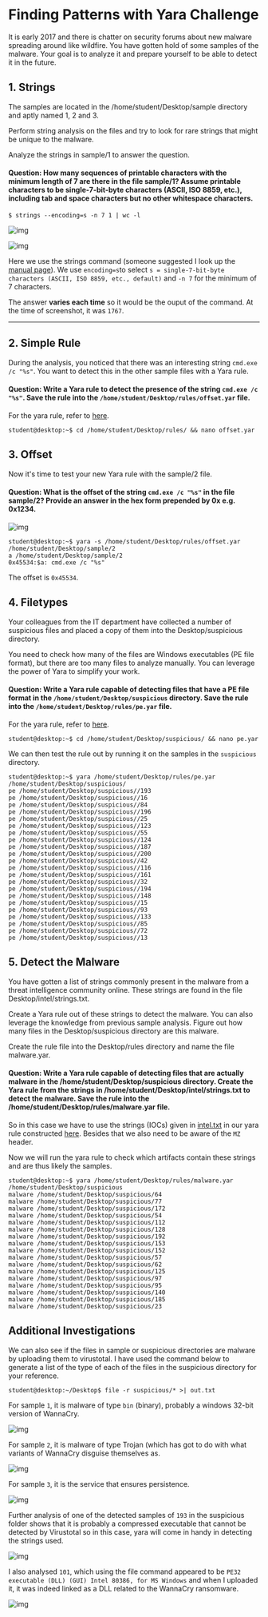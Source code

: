 # Finding Patterns with Yara Challenge

It is early 2017 and there is chatter on security forums about new malware spreading around like wildfire. You have gotten hold of some samples of the malware. Your goal is to analyze it and prepare yourself to be able to detect it in the future.

## 1. Strings

The samples are located in the /home/student/Desktop/sample directory and aptly named 1, 2 and 3.

Perform string analysis on the files and try to look for rare strings that might be unique to the malware.

Analyze the strings in sample/1 to answer the question.

#### Question: How many sequences of printable characters with the minimum length of 7 are there in the file sample/1? Assume printable characters to be single-7-bit-byte characters (ASCII, ISO 8859, etc.), including tab and space characters but no other whitespace characters.

```
$ strings --encoding=s -n 7 1 | wc -l
```

![img](https://github.com/RyanNgCT/RangeForce-SOC-Chall/blob/main/YARA/images%20for%20yara/Screenshot%202021-05-18%20at%203.20.18%20PM.png)

![img](https://github.com/RyanNgCT/RangeForce-SOC-Chall/blob/main/YARA/images%20for%20yara/Screenshot%202021-05-18%20at%205.22.33%20PM.png)

Here we use the strings command (someone suggested I look up the [manual page](https://man7.org/linux/man-pages/man1/strings.1.html)). We use `encoding=s`to select `s = single-7-bit-byte characters (ASCII, ISO 8859, etc., default)` and `-n 7` for the minimum of 7 characters.

The answer **varies each time** so it would be the ouput of the command. At the time of screenshot, it was `1767`.

---

## 2. Simple Rule

During the analysis, you noticed that there was an interesting string `cmd.exe /c "%s"`. You want to detect this in the other sample files with a Yara rule.

#### Question: Write a Yara rule to detect the presence of the string `cmd.exe /c "%s"`. Save the rule into the `/home/student/Desktop/rules/offset.yar` file.

For the yara rule, refer to [here](https://github.com/RyanNgCT/RangeForce-SOC-Chall/blob/main/YARA/dependencies/offset.yar). 

```
student@desktop:~$ cd /home/student/Desktop/rules/ && nano offset.yar
```


## 3. Offset
Now it's time to test your new Yara rule with the sample/2 file.

#### Question: 	What is the offset of the string `cmd.exe /c "%s"` in the file sample/2? Provide an answer in the hex form prepended by 0x e.g. 0x1234.

![img](https://github.com/RyanNgCT/RangeForce-SOC-Chall/blob/main/YARA/images%20for%20yara/Screenshot%202021-05-18%20at%205.22.53%20PM.png)

```
student@desktop:~$ yara -s /home/student/Desktop/rules/offset.yar /home/student/Desktop/sample/2
a /home/student/Desktop/sample/2
0x45534:$a: cmd.exe /c "%s"
```

The offset is `0x45534`.

## 4. Filetypes
Your colleagues from the IT department have collected a number of suspicious files and placed a copy of them into the Desktop/suspicious directory.

You need to check how many of the files are Windows executables (PE file format), but there are too many files to analyze manually. You can leverage the power of Yara to simplify your work.

#### Question: Write a Yara rule capable of detecting files that have a PE file format in the `/home/student/Desktop/suspicious` directory. Save the rule into the `/home/student/Desktop/rules/pe.yar` file.

For the yara rule, refer to [here](https://github.com/RyanNgCT/RangeForce-SOC-Chall/blob/main/YARA/dependencies/pe.yar). 

```
student@desktop:~$ cd /home/student/Desktop/suspicious/ && nano pe.yar
```
We can then test the rule out by running it on the samples in the `suspicious` directory.

```
student@desktop:~$ yara /home/student/Desktop/rules/pe.yar /home/student/Desktop/suspicious/
pe /home/student/Desktop/suspicious//193
pe /home/student/Desktop/suspicious//16
pe /home/student/Desktop/suspicious//84
pe /home/student/Desktop/suspicious//196
pe /home/student/Desktop/suspicious//25
pe /home/student/Desktop/suspicious//123
pe /home/student/Desktop/suspicious//55
pe /home/student/Desktop/suspicious//124
pe /home/student/Desktop/suspicious//187
pe /home/student/Desktop/suspicious//200
pe /home/student/Desktop/suspicious//42
pe /home/student/Desktop/suspicious//116
pe /home/student/Desktop/suspicious//161
pe /home/student/Desktop/suspicious//32
pe /home/student/Desktop/suspicious//194
pe /home/student/Desktop/suspicious//148
pe /home/student/Desktop/suspicious//15
pe /home/student/Desktop/suspicious//93
pe /home/student/Desktop/suspicious//133
pe /home/student/Desktop/suspicious//85
pe /home/student/Desktop/suspicious//72
pe /home/student/Desktop/suspicious//13
```

## 5. Detect the Malware
You have gotten a list of strings commonly present in the malware from a threat intelligence community online. These strings are found in the file Desktop/intel/strings.txt.

Create a Yara rule out of these strings to detect the malware. You can also leverage the knowledge from previous sample analysis. Figure out how many files in the Desktop/suspicious directory are this malware.

Create the rule file into the Desktop/rules directory and name the file malware.yar.

#### Question:  Write a Yara rule capable of detecting files that are actually malware in the /home/student/Desktop/suspicious directory. Create the Yara rule from the strings in /home/student/Desktop/intel/strings.txt to detect the malware. Save the rule into the /home/student/Desktop/rules/malware.yar file.

So in this case we have to use the strings (IOCs) given in [intel.txt](https://github.com/RyanNgCT/RangeForce-SOC-Chall/blob/main/YARA/dependencies/intel_common.txt) in our yara rule constructed [here](https://github.com/RyanNgCT/RangeForce-SOC-Chall/blob/main/YARA/dependencies/malware.yar). Besides that we also need to be aware of the `MZ` header.

Now we will run the yara rule to check which artifacts contain these strings and are thus likely the samples.

```
student@desktop:~$ yara /home/student/Desktop/rules/malware.yar /home/student/Desktop/suspicious
malware /home/student/Desktop/suspicious/64
malware /home/student/Desktop/suspicious/77
malware /home/student/Desktop/suspicious/172
malware /home/student/Desktop/suspicious/54
malware /home/student/Desktop/suspicious/112
malware /home/student/Desktop/suspicious/128
malware /home/student/Desktop/suspicious/192
malware /home/student/Desktop/suspicious/153
malware /home/student/Desktop/suspicious/152
malware /home/student/Desktop/suspicious/57
malware /home/student/Desktop/suspicious/62
malware /home/student/Desktop/suspicious/125
malware /home/student/Desktop/suspicious/97
malware /home/student/Desktop/suspicious/95
malware /home/student/Desktop/suspicious/140
malware /home/student/Desktop/suspicious/185
malware /home/student/Desktop/suspicious/23
```


## Additional Investigations

We can also see if the files in sample or suspicious directories are malware by uploading them to virustotal. I have used the command below to generate a list of the type of each of the files in the suspicious directory for your reference.

```
student@desktop:~/Desktop$ file -r suspicious/* >| out.txt
```

For sample `1`, it is malware of type `bin` (binary), probably a windows 32-bit version of WannaCry.

![img](https://github.com/RyanNgCT/RangeForce-SOC-Chall/blob/main/YARA/images%20for%20yara/Screenshot%202021-05-23%20at%2012.46.00%20PM.png)

For sample `2`, it is malware of type Trojan (which has got to do with what variants of WannaCry disguise themselves as.

![img](https://github.com/RyanNgCT/RangeForce-SOC-Chall/blob/main/YARA/images%20for%20yara/Screenshot%202021-05-23%20at%2012.46.47%20PM.png)

For sample `3`, it is the service that ensures persistence.

![img](https://github.com/RyanNgCT/RangeForce-SOC-Chall/blob/main/YARA/images%20for%20yara/Screenshot%202021-05-23%20at%2012.47.15%20PM.png)

Further analysis of one of the detected samples of `193` in the suspicious folder shows that it is probably a compressed executable that cannot be detected by Virustotal so in this case, yara will come in handy in detecting the strings used.

![img](https://github.com/RyanNgCT/RangeForce-SOC-Chall/blob/main/YARA/images%20for%20yara/Screenshot%202021-05-23%20at%2012.51.52%20PM.png)

I also analysed `101`, which using the file command appeared to be `PE32 executable (DLL) (GUI) Intel 80386, for MS Windows` and when I uploaded it, it was indeed linked as a DLL related to the WannaCry ransomware.

![img](https://github.com/RyanNgCT/RangeForce-SOC-Chall/blob/main/YARA/images%20for%20yara/Screenshot%202021-05-23%20at%2012.51.52%20PM.png)

